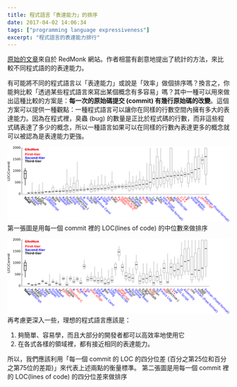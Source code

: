 ```yaml
---
title: 程式語言「表達能力」的排序
date: 2017-04-02 14:06:34
tags: ["programming language expressiveness"]
excerpt: "程式語言的表達能力排行"
---
```


[原始的文章](http://redmonk.com/dberkholz/2013/03/25/programming-languages-ranked-by-expressiveness/)來自於 RedMonk 網站。作者相當有創意地提出了統計的方法，來比較不同程式語的的表達能力。

有可能將不同的程式語言以「表達能力」或說是「效率」做個排序嗎？換言之，你能夠比較「透過某些程式語言來寫出某個概念有多容易」嗎？其中一種可以用來做出這種比較的方案是：**每一次的原始碼提交 (commit) 有幾行原始碼的改變**。這個方案可以提供一種觀點：一種程式語言可以讓你在同樣的行數空間內擁有多大的表達能力。因為在程式裡，臭蟲 (bug) 的數量是正比於程式碼的行數，而非這些程式碼表達了多少的概念，所以一種語言如果可以在同樣的行數內表達更多的概念就可以被認為是表達能力更強。

<!--more-->

![expressiveness weight](/2017/04/02/LOC/expressiveness_weighted.png)
第一張圖是用每一個 commit 裡的 LOC(lines of code) 的中位數來做排序

![expressiveness iqr](/2017/04/02/LOC/expressiveness_iqr.png)
再考慮更深入一些，理想的程式語言應該是：
  1. 夠簡單、容易學，而且大部分的開發者都可以高效率地使用它
  2. 在各式各樣的領域裡，都有接近相同的表達能力。

所以，我們應該利用「每一個 commit 的 LOC 的四分位差 (百分之第25位和百分之第75位的差距)」來代表上述兩點的衡量標準。
第二張圖是用每一個 commit 裡的 LOC(lines of code) 的四分位差來做排序
